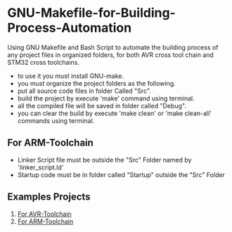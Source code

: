 # GNU-Makefile-for-Building-Process-Automation

Using GNU Makefile and Bash Script to automate the building process of any project files in organized folders, for both AVR cross tool chain and STM32 cross toolchains.

- to use it you must install GNU-make.
- you must organize the project folders as the following.
- put all source code files in folder Called "Src".
- build the project by execute 'make' command using terminal.
- all the compiled file will be saved in folder called "Debug".
- you can clear the build by execute 'make clean' or 'make clean-all' commands using terminal.

## **For ARM-Toolchain**
- Linker Script file must be outside the "Src" Folder named by 'linker_script.ld'
- Startup code must be in folder called "Startup" outside the "Src" Folder

## **Examples Projects**
1. [For AVR-Toolchain](https://github.com/makrammaher/Mastering_Embedded_System_Diploma/tree/master/07_MCU_Interfacing/03_UART_02/02_ATMega32_UART_Driver)
2. [For ARM-Toolchain](https://github.com/makrammaher/Mastering_Embedded_System_Diploma/tree/master/07_MCU_Interfacing/03_UART_02/01_STM32_UART_Driver)